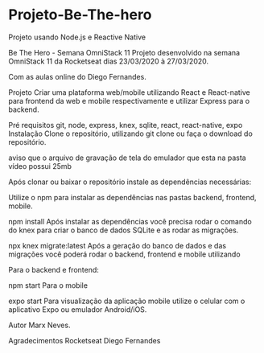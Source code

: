 # Projeto-Be-The-hero
Projeto usando Node.js e Reactive Native

Be The Hero - Semana OmniStack 11
Projeto desenvolvido na semana OmniStack 11 da Rocketseat dias 23/03/2020 à 27/03/2020.

Com as aulas online do Diego Fernandes.

Projeto
Criar uma plataforma web/mobile utilizando React e React-native para frontend da web e mobile respectivamente e utilizar Express para o backend.

Pré requisitos
git, node, express, knex, sqlite, react, react-native, expo
Instalação
Clone o repositório, utilizando git clone ou faça o download do repositório.

aviso que o arquivo de gravação de tela do emulador que esta na pasta vídeo possui 25mb

Após clonar ou baixar o repositório instale as dependências necessárias:

Utilize o npm para instalar as dependências nas pastas backend, frontend, mobile.

npm install
Após instalar as dependências você precisa rodar o comando do knex para criar o banco de dados SQLite e as rodar as migrações.

npx knex migrate:latest
Após a geração do banco de dados e das migrações você poderá rodar o backend, frontend e mobile utilizando

Para o backend e frontend:

npm start
Para o mobile

expo start
Para visualização da aplicação mobile utilize o celular com o aplicativo Expo ou emulador Android/iOS.

Autor
Marx Neves.

Agradecimentos
Rocketseat
Diego Fernandes
